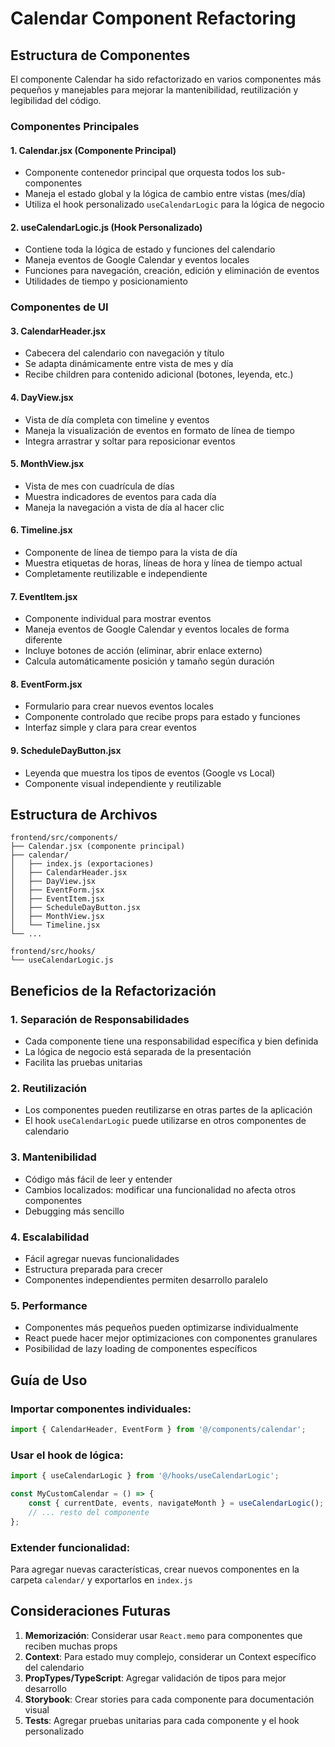 # Calendar Component Refactoring

## Estructura de Componentes

El componente Calendar ha sido refactorizado en varios componentes más pequeños y manejables para mejorar la mantenibilidad, reutilización y legibilidad del código.

### Componentes Principales

#### 1. **Calendar.jsx** (Componente Principal)
- Componente contenedor principal que orquesta todos los sub-componentes
- Maneja el estado global y la lógica de cambio entre vistas (mes/día)
- Utiliza el hook personalizado `useCalendarLogic` para la lógica de negocio

#### 2. **useCalendarLogic.js** (Hook Personalizado)
- Contiene toda la lógica de estado y funciones del calendario
- Maneja eventos de Google Calendar y eventos locales
- Funciones para navegación, creación, edición y eliminación de eventos
- Utilidades de tiempo y posicionamiento

### Componentes de UI

#### 3. **CalendarHeader.jsx**
- Cabecera del calendario con navegación y título
- Se adapta dinámicamente entre vista de mes y día
- Recibe children para contenido adicional (botones, leyenda, etc.)

#### 4. **DayView.jsx**
- Vista de día completa con timeline y eventos
- Maneja la visualización de eventos en formato de línea de tiempo
- Integra arrastrar y soltar para reposicionar eventos

#### 5. **MonthView.jsx**
- Vista de mes con cuadrícula de días
- Muestra indicadores de eventos para cada día
- Maneja la navegación a vista de día al hacer clic

#### 6. **Timeline.jsx**
- Componente de línea de tiempo para la vista de día
- Muestra etiquetas de horas, líneas de hora y línea de tiempo actual
- Completamente reutilizable e independiente

#### 7. **EventItem.jsx**
- Componente individual para mostrar eventos
- Maneja eventos de Google Calendar y eventos locales de forma diferente
- Incluye botones de acción (eliminar, abrir enlace externo)
- Calcula automáticamente posición y tamaño según duración

#### 8. **EventForm.jsx**
- Formulario para crear nuevos eventos locales
- Componente controlado que recibe props para estado y funciones
- Interfaz simple y clara para crear eventos

#### 9. **ScheduleDayButton.jsx**
- Leyenda que muestra los tipos de eventos (Google vs Local)
- Componente visual independiente y reutilizable

## Estructura de Archivos

```
frontend/src/components/
├── Calendar.jsx (componente principal)
├── calendar/
│   ├── index.js (exportaciones)
│   ├── CalendarHeader.jsx
│   ├── DayView.jsx
│   ├── EventForm.jsx
│   ├── EventItem.jsx
│   ├── ScheduleDayButton.jsx
│   ├── MonthView.jsx
│   └── Timeline.jsx
└── ...

frontend/src/hooks/
└── useCalendarLogic.js
```

## Beneficios de la Refactorización

### 1. **Separación de Responsabilidades**
- Cada componente tiene una responsabilidad específica y bien definida
- La lógica de negocio está separada de la presentación
- Facilita las pruebas unitarias

### 2. **Reutilización**
- Los componentes pueden reutilizarse en otras partes de la aplicación
- El hook `useCalendarLogic` puede utilizarse en otros componentes de calendario

### 3. **Mantenibilidad**
- Código más fácil de leer y entender
- Cambios localizados: modificar una funcionalidad no afecta otros componentes
- Debugging más sencillo

### 4. **Escalabilidad**
- Fácil agregar nuevas funcionalidades
- Estructura preparada para crecer
- Componentes independientes permiten desarrollo paralelo

### 5. **Performance**
- Componentes más pequeños pueden optimizarse individualmente
- React puede hacer mejor optimizaciones con componentes granulares
- Posibilidad de lazy loading de componentes específicos

## Guía de Uso

### Importar componentes individuales:
```jsx
import { CalendarHeader, EventForm } from '@/components/calendar';
```

### Usar el hook de lógica:
```jsx
import { useCalendarLogic } from '@/hooks/useCalendarLogic';

const MyCustomCalendar = () => {
    const { currentDate, events, navigateMonth } = useCalendarLogic();
    // ... resto del componente
};
```

### Extender funcionalidad:
Para agregar nuevas características, crear nuevos componentes en la carpeta `calendar/` y exportarlos en `index.js`

## Consideraciones Futuras

1. **Memorización**: Considerar usar `React.memo` para componentes que reciben muchas props
2. **Context**: Para estado muy complejo, considerar un Context específico del calendario
3. **PropTypes/TypeScript**: Agregar validación de tipos para mejor desarrollo
4. **Storybook**: Crear stories para cada componente para documentación visual
5. **Tests**: Agregar pruebas unitarias para cada componente y el hook personalizado
